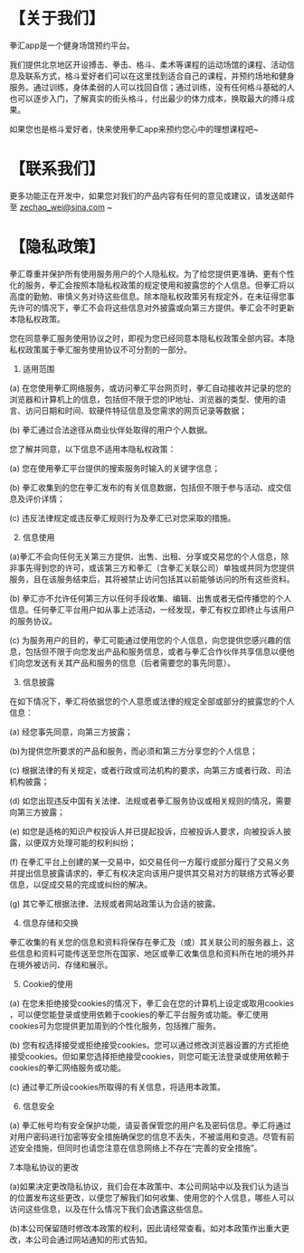 # 【关于我们】

拳汇app是一个健身场馆预约平台。

我们提供北京地区开设搏击、拳击、格斗、柔术等课程的运动场馆的课程、活动信息及联系方式，格斗爱好者们可以在这里找到适合自己的课程，并预约场地和健身服务。通过训练，身体柔弱的人可以找回自信；通过训练，没有任何格斗基础的人也可以逐步入门，了解真实的街头格斗，付出最少的体力成本，换取最大的搏斗成果。

如果您也是格斗爱好者，快来使用拳汇app来预约您心中的理想课程吧~


# 【联系我们】

更多功能正在开发中，如果您对我们的产品内容有任何的意见或建议，请发送邮件至 zechao_wei@sina.com ~

# 【隐私政策】

拳汇尊重并保护所有使用服务用户的个人隐私权。为了给您提供更准确、更有个性化的服务，拳汇会按照本隐私权政策的规定使用和披露您的个人信息。但拳汇将以高度的勤勉、审慎义务对待这些信息。除本隐私权政策另有规定外，在未征得您事先许可的情况下，拳汇不会将这些信息对外披露或向第三方提供。拳汇会不时更新本隐私权政策。

您在同意拳汇服务使用协议之时，即视为您已经同意本隐私权政策全部内容。本隐私权政策属于拳汇服务使用协议不可分割的一部分。

1. 适用范围

(a) 在您使用拳汇网络服务，或访问拳汇平台网页时，拳汇自动接收并记录的您的浏览器和计算机上的信息，包括但不限于您的IP地址、浏览器的类型、使用的语言、访问日期和时间、软硬件特征信息及您需求的网页记录等数据；

(b) 拳汇通过合法途径从商业伙伴处取得的用户个人数据。

您了解并同意，以下信息不适用本隐私权政策：

(a) 您在使用拳汇平台提供的搜索服务时输入的关键字信息；

(b) 拳汇收集到的您在拳汇发布的有关信息数据，包括但不限于参与活动、成交信息及评价详情；

(c) 违反法律规定或违反拳汇规则行为及拳汇已对您采取的措施。

2. 信息使用

(a)拳汇不会向任何无关第三方提供、出售、出租、分享或交易您的个人信息，除非事先得到您的许可，或该第三方和拳汇（含拳汇关联公司）单独或共同为您提供服务，且在该服务结束后，其将被禁止访问包括其以前能够访问的所有这些资料。

(b) 拳汇亦不允许任何第三方以任何手段收集、编辑、出售或者无偿传播您的个人信息。任何拳汇平台用户如从事上述活动，一经发现，拳汇有权立即终止与该用户的服务协议。

(c) 为服务用户的目的，拳汇可能通过使用您的个人信息，向您提供您感兴趣的信息，包括但不限于向您发出产品和服务信息，或者与拳汇合作伙伴共享信息以便他们向您发送有关其产品和服务的信息（后者需要您的事先同意）。

3. 信息披露

在如下情况下，拳汇将依据您的个人意愿或法律的规定全部或部分的披露您的个人信息：

(a) 经您事先同意，向第三方披露；

(b)为提供您所要求的产品和服务，而必须和第三方分享您的个人信息；

(c) 根据法律的有关规定，或者行政或司法机构的要求，向第三方或者行政、司法机构披露；

(d) 如您出现违反中国有关法律、法规或者拳汇服务协议或相关规则的情况，需要向第三方披露；

(e) 如您是适格的知识产权投诉人并已提起投诉，应被投诉人要求，向被投诉人披露，以便双方处理可能的权利纠纷；

(f) 在拳汇平台上创建的某一交易中，如交易任何一方履行或部分履行了交易义务并提出信息披露请求的，拳汇有权决定向该用户提供其交易对方的联络方式等必要信息，以促成交易的完成或纠纷的解决。

(g) 其它拳汇根据法律、法规或者网站政策认为合适的披露。

4. 信息存储和交换

拳汇收集的有关您的信息和资料将保存在拳汇及（或）其关联公司的服务器上，这些信息和资料可能传送至您所在国家、地区或拳汇收集信息和资料所在地的境外并在境外被访问、存储和展示。

5. Cookie的使用

(a) 在您未拒绝接受cookies的情况下，拳汇会在您的计算机上设定或取用cookies ，可以便您能登录或使用依赖于cookies的拳汇平台服务或功能。拳汇使用cookies可为您提供更加周到的个性化服务，包括推广服务。

(b) 您有权选择接受或拒绝接受cookies。您可以通过修改浏览器设置的方式拒绝接受cookies。但如果您选择拒绝接受cookies，则您可能无法登录或使用依赖于cookies的拳汇网络服务或功能。

(c) 通过拳汇所设cookies所取得的有关信息，将适用本政策。

6. 信息安全

(a) 拳汇帐号均有安全保护功能，请妥善保管您的用户名及密码信息。拳汇将通过对用户密码进行加密等安全措施确保您的信息不丢失，不被滥用和变造。尽管有前述安全措施，但同时也请您注意在信息网络上不存在“完善的安全措施”。



7.本隐私协议的更改

(a)如果决定更改隐私协议，我们会在本政策中、本公司网站中以及我们认为适当的位置发布这些更改，以便您了解我们如何收集、使用您的个人信息，哪些人可以访问这些信息，以及在什么情况下我们会透露这些信息。

(b)本公司保留随时修改本政策的权利，因此请经常查看。如对本政策作出重大更改，本公司会通过网站通知的形式告知。
